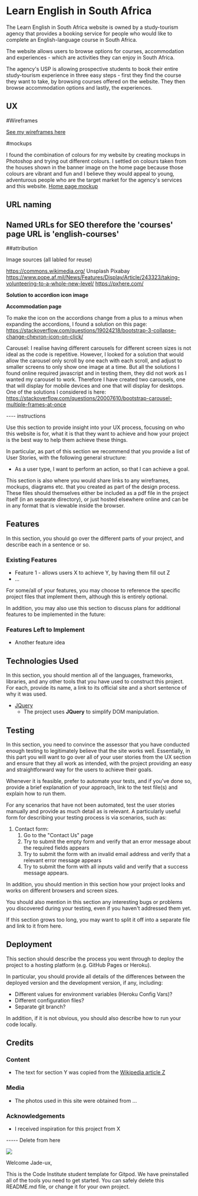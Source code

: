 # Learn English in South Africa 

The Learn English in South Africa website is owned by a study-tourism agency that provides a booking service for people who would like to complete an English-language course in South Africa.

The website allows users to browse options for courses, accommodation and experiences - which are activities they can enjoy in South Africa. 

The agency's USP is allowing prospective students to book their entire study-tourism experience in three easy steps - first they find the course they want to take, by browsing courses offered on the website. They then browse accommodation options and lastly, the experiences.
 
## UX

#Wireframes

[See my wireframes here](assets/mockups-and-wireframes/Milestone-Project-1-wireframes.pdf)

#mockups

I found the combination of colours for my website by creating mockups in Photoshop and trying out different colours. I settled on colours taken from the houses shown in the banner image on the home page because those colours are vibrant and fun and I believe they would appeal to young, adventurous people who are the target market for the agency's services and this website.
[Home page mockup](assets/mockups-and-wireframes/Styles-mockup--home-pg.jpg)

## URL naming

Named URLs for SEO therefore the 'courses' page URL is 'english-courses'
--------

##attribution

Image sources (all labled for reuse)

https://commons.wikimedia.org/
Unsplash
Pixabay
https://www.pope.af.mil/News/Features/Display/Article/243323/taking-volunteering-to-a-whole-new-level/
https://pxhere.com/

**Solution to accordion icon image**

**Accommodation page** 

To make the icon on the accordions change from a plus to a minus when expanding the accordions, I found a solution on this page: https://stackoverflow.com/questions/19024218/bootstrap-3-collapse-change-chevron-icon-on-click/ 

Carousel: I realise having different carousels for different screen sizes is not ideal as the code is repetitive.
However, I looked for a solution that would allow the carousel only scroll by one each with each scroll, and adjust to smaller screens to only show one image at a time. But all the solutions I found online required 
javascript and in testing them, they did not work as I wanted my carousel to work. Therefore I have created two carousels, one that will display for mobile devices and one 
that will display for desktops. One of the solutions I considered is here: https://stackoverflow.com/questions/20007610/bootstrap-carousel-multiple-frames-at-once

---- instructions
 
Use this section to provide insight into your UX process, focusing on who this website is for, what it is that they want to achieve and how your project is the best way to help them achieve these things.

In particular, as part of this section we recommend that you provide a list of User Stories, with the following general structure:
- As a user type, I want to perform an action, so that I can achieve a goal.

This section is also where you would share links to any wireframes, mockups, diagrams etc. that you created as part of the design process. These files should themselves either be included as a pdf file in the project itself (in an separate directory), or just hosted elsewhere online and can be in any format that is viewable inside the browser.

## Features

In this section, you should go over the different parts of your project, and describe each in a sentence or so.
 
### Existing Features
- Feature 1 - allows users X to achieve Y, by having them fill out Z
- ...

For some/all of your features, you may choose to reference the specific project files that implement them, although this is entirely optional.

In addition, you may also use this section to discuss plans for additional features to be implemented in the future:

### Features Left to Implement
- Another feature idea

## Technologies Used

In this section, you should mention all of the languages, frameworks, libraries, and any other tools that you have used to construct this project. For each, provide its name, a link to its official site and a short sentence of why it was used.

- [JQuery](https://jquery.com)
    - The project uses **JQuery** to simplify DOM manipulation.


## Testing

In this section, you need to convince the assessor that you have conducted enough testing to legitimately believe that the site works well. Essentially, in this part you will want to go over all of your user stories from the UX section and ensure that they all work as intended, with the project providing an easy and straightforward way for the users to achieve their goals.

Whenever it is feasible, prefer to automate your tests, and if you've done so, provide a brief explanation of your approach, link to the test file(s) and explain how to run them.

For any scenarios that have not been automated, test the user stories manually and provide as much detail as is relevant. A particularly useful form for describing your testing process is via scenarios, such as:

1. Contact form:
    1. Go to the "Contact Us" page
    2. Try to submit the empty form and verify that an error message about the required fields appears
    3. Try to submit the form with an invalid email address and verify that a relevant error message appears
    4. Try to submit the form with all inputs valid and verify that a success message appears.

In addition, you should mention in this section how your project looks and works on different browsers and screen sizes.

You should also mention in this section any interesting bugs or problems you discovered during your testing, even if you haven't addressed them yet.

If this section grows too long, you may want to split it off into a separate file and link to it from here.

## Deployment

This section should describe the process you went through to deploy the project to a hosting platform (e.g. GitHub Pages or Heroku).

In particular, you should provide all details of the differences between the deployed version and the development version, if any, including:
- Different values for environment variables (Heroku Config Vars)?
- Different configuration files?
- Separate git branch?

In addition, if it is not obvious, you should also describe how to run your code locally.


## Credits

### Content
- The text for section Y was copied from the [Wikipedia article Z](https://en.wikipedia.org/wiki/Z)

### Media
- The photos used in this site were obtained from ...

### Acknowledgements

- I received inspiration for this project from X



----- Delete from here

<img src="https://codeinstitute.s3.amazonaws.com/fullstack/ci_logo_small.png" style="margin: 0;">

Welcome Jade-ux,

This is the Code Institute student template for Gitpod. We have preinstalled all of the tools you need to get started. You can safely delete this README.md file, or change it for your own project.

